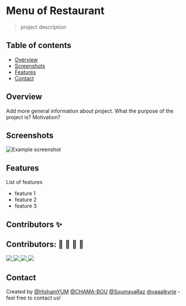 # Menu of Restaurant
>  project description

## Table of contents
* [Overview](#overview)
* [Screenshots](#screenshots)
* [Features](#features)
* [Contact](#contact)

## Overview
Add more general information about project. What the purpose of the project is? Motivation?

## Screenshots
![Example screenshot](./img/screenshot.png)



## Features
List of features 
*  feature 1
*  feature 2
*  feature 3

## Contributors ✨

## Contributors: :man: :woman: :woman: :woman:

<a href="https://github.com/HishamYUM/Project/graphs/contributors">
  <img src="https://avatars3.githubusercontent.com/u/37296813?s=400&u=e3fe4eab0e61874b6de80dc4e75e4d95ec0f1e22&v=4" />
  <img src="https://avatars0.githubusercontent.com/u/74618487?s=400&v=4" />
  <img src="https://avatars0.githubusercontent.com/u/76823160?s=400&u=df4e40a3a31b7e5c4e65861b9055c32aa336a55e&v=4" />
  <img src ="https://avatars3.githubusercontent.com/u/72884014?s=400&v=4" />
</a>

## Contact
Created by [@HishamYUM](https://www.github.com/HishamYUM) [@CHAMA-BOU](https://www.github.com/CHAMA-BOU) [@SoumayaRaz](https://www.github.com/SoumayaRaz) [@vaaalkyrie](https://www.github.com/vaaalkyrie) - feel free to contact us!
